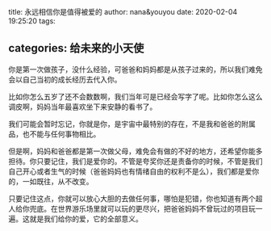 title: 永远相信你是值得被爱的
author: nana&youyou
date: 2020-02-04 19:25:20
tags:

categories: 给未来的小天使
---
你是第一次做孩子，没什么经验，可爸爸和妈妈都是从孩子过来的，所以我们难免会以自己当初的成长经历去代入你。<!--more-->

比如你怎么五岁了还不会数数啊，我们当年可是已经会写字了呢。比如你怎么这么调皮啊，妈妈当年最喜欢坐下来安静的看书了。

我们可能会暂时忘记，你就是你，是宇宙中最特别的存在，不是我和爸爸的附属品，也不能与任何事物相比。

但是啊，妈妈和爸爸都是第一次做父母，难免会有做的不好的地方，还希望你能多担待。你只要记住，我们是爱你的。不管是夸奖你还是责备你的时候，不管是我们自己开心或者生气的时候（爸爸妈妈也有情绪自由的权利不是么），我们都是爱你的，一如既往，从不改变。

只要记住这点，你就可以放心大胆的去做任何事，哪怕是犯错，你也知道有两个超人给你兜底。在世界游乐场里就可以玩的更尽兴，把爸爸妈妈不曾玩过的项目玩一遍。这就是我们给你的爱，它的全部意义。

